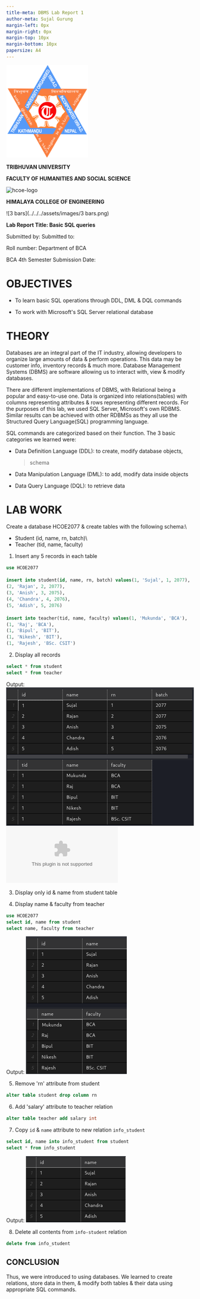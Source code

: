 ```yaml
---
title-meta: DBMS Lab Report 1
author-meta: Sujal Gurung
margin-left: 0px
margin-right: 0px
margin-top: 10px
margin-bottom: 10px
papersize: A4
---
```

<!--Add variables above-->

<!--left right margins are fucked-->
<!--set a4 page layout. check variables for wkhtmltopdf in man page-->

<!-- For wkhtmltopdf, tiled isn't supported so use relative paths? -->
![TU-logo](../../../assets/images/tu-logo-transparent.png)

**TRIBHUVAN UNIVERSITY**

**FACULTY OF HUMANITIES AND SOCIAL SCIENCE**

![hcoe-logo](../../../assets/images/hcoe-logo.jpg)

**HIMALAYA COLLEGE OF ENGINEERING**

<!-- draw bars natively with md or groff? -->
![3 bars](../../../assets/images/3 bars.png)

**Lab Report Title: Basic SQL queries**

Submitted by: Submitted to:

Roll number: Department of BCA

BCA 4th Semester Submission Date:

<div style="page-break-after: always;"></div>

# OBJECTIVES

-   To learn basic SQL operations through DDL, DML & DQL commands

-   To work with Microsoft's SQL Server relational database

# THEORY

Databases are an integral part of the IT industry, allowing developers
to organize large amounts of data & perform operations. This data may be
customer info, inventory records & much more. Database Management
Systems (DBMS) are software allowing us to interact with, view & modify
databases.

There are different implementations of DBMS, with Relational being a
popular and easy-to-use one. Data is organized into relations(tables)
with columns representing attributes & rows representing different
records. For the purposes of this lab, we used SQL Server, Microsoft's
own RDBMS. Similar results can be achieved with other RDBMSs as they all
use the Structured Query Language(SQL) programming language.

SQL commands are categorized based on their function. The 3 basic
categories we learned were:

-   Data Definition Language (DDL): to create, modify database objects,
    > schema

-   Data Manipulation Language (DML): to add, modify data inside objects

-   Data Query Language (DQL): to retrieve data

# LAB WORK

Create a database HCOE2077 & create tables with the following schema:\
- Student (id, name, rn, batch)\
- Teacher (tid, name, faculty)

1.  Insert any 5 records in each table

```sql
use HCOE2077

insert into student(id, name, rn, batch) values(1, 'Sujal', 1, 2077),
(2, 'Rajan', 2, 2077),
(3, 'Anish', 3, 2075),
(4, 'Chandra', 4, 2076),
(5, 'Adish', 5, 2076)

insert into teacher(tid, name, faculty) values(1, 'Mukunda', 'BCA'),
(1, 'Raj', 'BCA'),
(1, 'Bipul', 'BIT'),
(1, 'Nikesh', 'BIT'),
(1, 'Rajesh', 'BSc. CSIT')
```

2.  Display all records
```sql
select * from student
select * from teacher
```
Output: 
![1-output](./img/1-output.png)
![1-output](./img/1-output.eps)

3.  Display only id & name from student table

4.  Display name & faculty from teacher
```sql
use HCOE2077
select id, name from student
select name, faculty from teacher
```

Output: ![3-4-output](./img/3-4-output.png)

5.  Remove 'rn' attribute from student
```sql 
alter table student drop column rn
```

6.  Add 'salary' attribute to teacher relation
```sql
alter table teacher add salary int
```

7.  Copy `id` & `name` attribute to new relation `info_student`
```sql
select id, name into info_student from student 
select * from info_student
``` 
Output: ![7-output](./img/7-output.png)

8. Delete all contents from `info-student` relation
```SQL
delete from info_student
```


## CONCLUSION
Thus, we were introduced to using databases. We learned to create relations, store data in them, & modify both tables & their data using appropriate SQL commands. 
